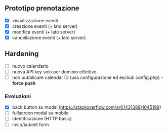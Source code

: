 ## Prototipo prenotazione

- [x] visualizzazione eventi
- [x] creazione eventi (+ lato server)
- [x] modifica eventi (+ lato server)
- [x] cancellazione eventi (+ lato server)

## Hardening

- [ ] nuovo calendario
- [ ] nuova API key solo per dominio effettivo
- [ ] non pubblicare calendar ID (usa configurazione ed escludi config.php) - **force push**

### Evoluzioni

- [x] back button su modal (https://stackoverflow.com/a/61431389/1045199)
- [ ] fullscreen modal su mobile
- [ ] identificazione (HTTP basic)
- [ ] invio/submit form

